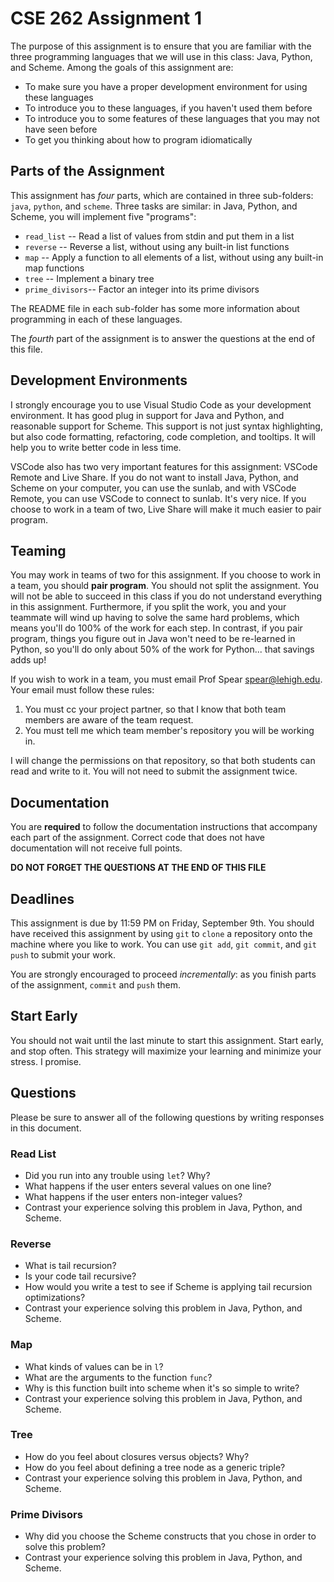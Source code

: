 # CSE 262 Assignment 1

The purpose of this assignment is to ensure that you are familiar with the three
programming languages that we will use in this class: Java, Python, and Scheme.
Among the goals of this assignment are:

* To make sure you have a proper development environment for using these
  languages
* To introduce you to these languages, if you haven't used them before
* To introduce you to some features of these languages that you may not have
  seen before
* To get you thinking about how to program idiomatically

## Parts of the Assignment

This assignment has *four* parts, which are contained in three sub-folders:
`java`, `python`, and `scheme`.  Three tasks are similar: in Java, Python, and
Scheme, you will implement five "programs":

* `read_list` -- Read a list of values from stdin and put them in a list
* `reverse` -- Reverse a list, without using any built-in list functions
* `map` -- Apply a function to all elements of a list, without using any
  built-in map functions
* `tree` -- Implement a binary tree
* `prime_divisors`-- Factor an integer into its prime divisors

The README file in each sub-folder has some more information about programming
in each of these languages.

The *fourth* part of the assignment is to answer the questions at the end of
this file.

## Development Environments

I strongly encourage you to use Visual Studio Code as your development
environment.  It has good plug in support for Java and Python, and reasonable
support for Scheme.  This support is not just syntax highlighting, but also code
formatting, refactoring, code completion, and tooltips.  It will help you to
write better code in less time.

VSCode also has two very important features for this assignment: VSCode Remote
and Live Share.  If you do not want to install Java, Python, and Scheme on your
computer, you can use the sunlab, and with VSCode Remote, you can use VSCode to
connect to sunlab.  It's very nice.  If you choose to work in a team of two,
Live Share will make it much easier to pair program.

## Teaming

You may work in teams of two for this assignment.  If you choose to work in a
team, you should **pair program**.  You should not split the assignment.  You
will not be able to succeed in this class if you do not understand everything in
this assignment.  Furthermore, if you split the work, you and your teammate will
wind up having to solve the same hard problems, which means you'll do 100% of
the work for each step.  In contrast, if you pair program, things you figure out
in Java won't need to be re-learned in Python, so you'll do only about 50% of
the work for Python... that savings adds up!

If you wish to work in a team, you must email Prof Spear <spear@lehigh.edu>.
Your email must follow these rules:

1. You must cc your project partner, so that I know that both team members
are aware of the team request.
2. You must tell me which team member's repository you will be working in.

I will change the permissions on that repository, so that both students can
read and write to it.  You will not need to submit the assignment twice.

## Documentation

You are **required** to follow the documentation instructions
that accompany each part of the assignment.  Correct code that does not have
documentation will not receive full points.

**DO NOT FORGET THE QUESTIONS AT THE END OF THIS FILE**

## Deadlines

This assignment is due by 11:59 PM on Friday, September 9th.  You should have
received this assignment by using `git` to `clone` a repository onto the machine
where you like to work.  You can use `git add`, `git commit`, and `git push` to
submit your work.

You are strongly encouraged to proceed *incrementally*: as you finish parts of
the assignment, `commit` and `push` them.

## Start Early

You should not wait until the last minute to start this assignment.  Start
early, and stop often.  This strategy will maximize your learning and minimize
your stress.  I promise.

## Questions

Please be sure to answer all of the following questions by writing responses in
this document.

### Read List

* Did you run into any trouble using `let`?  Why?
* What happens if the user enters several values on one line?
* What happens if the user enters non-integer values?
* Contrast your experience solving this problem in Java, Python, and Scheme.

### Reverse

* What is tail recursion?
* Is your code tail recursive?
* How would you write a test to see if Scheme is applying tail recursion
  optimizations?
* Contrast your experience solving this problem in Java, Python, and Scheme.

### Map

* What kinds of values can be in `l`?
* What are the arguments to the function `func`?
* Why is this function built into scheme when it's so simple to write?
* Contrast your experience solving this problem in Java, Python, and Scheme.

### Tree

* How do you feel about closures versus objects?  Why?
* How do you feel about defining a tree node as a generic triple?
* Contrast your experience solving this problem in Java, Python, and Scheme.

### Prime Divisors

* Why did you choose the Scheme constructs that you chose in order to solve this
  problem?
* Contrast your experience solving this problem in Java, Python, and Scheme.
